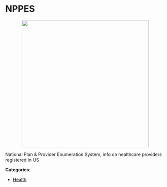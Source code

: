 # NPPES
<p align="center">
    <img width="400" src="https://raw.githubusercontent.com/apis-list/apis-list/apis/nppes/logo_256x256.png" />
</p>

National Plan & Provider Enumeration System, info on healthcare providers registered in US



**Categories**:

- [Health](https://github.com/apis-list/apis-list#health)



